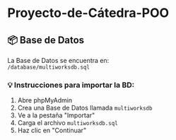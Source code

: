 # Proyecto-de-Cátedra-POO

## 📦 Base de Datos

La Base de Datos se encuentra en:  
`/database/multiworksdb.sql`

### 💡 Instrucciones para importar la BD:

1. Abre phpMyAdmin
2. Crea una Base de Datos llamada `multiworksdb`
3. Ve a la pestaña "Importar"
4. Carga el archivo `multiworksdb.sql`
5. Haz clic en "Continuar"
